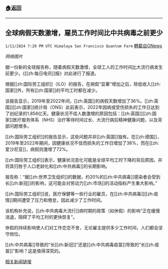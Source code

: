 ###  [:house:返回](README.md)
---


## 全球病假天数激增，雇员工作时间比中共病毒之前更少
`1/11/2024 7:29 PM UTC Himalaya San Francisco Quantum Farm` [轉載自GNews](https://gnews.org/articles/2209723)

*网络图片*

据一份新的全球报告称，随着病假天数激增，全球工人的工作时间比大流行病发生前更少。《[[zh:每日电讯]]报》对此进行了报道。

根据[[zh:国际劳工组织]]（ILO）的报告，在病假“显著”增加之后，除低收入[[zh:国家]]外，所有[[zh:国家]]的平均工时都在减少。

该报告显示，2019年至2022年间，[[zh:英国]]的病假天数增加了36%。[[zh:英国]][[zh:国家]]统计局（ONS）此前表示，2022年因病或受伤损失的工作日达到了创纪录的1.856亿天。健康状况不佳人数激增的原因包括：[[zh:英国]][[zh:国家]]医疗服务体系（NHS）治疗等待时间过长、大流行病后精神健康问题，以及背部问题增多。

[[zh:国际劳工组织]]的报告显示，这些问题并非[[zh:英国]]独有。在[[zh:德国]]，2019年至2022年期间，因健康状况不佳而损失的工作日增加了38%，而在[[zh:爱沙尼亚]]，病假则激增了72%。

[[zh:国际劳工组织]]表示，健康状况恶化可能是全球平均工时下降的背后原因，并将其归咎于人口老龄化和[[zh:中共病毒]]的长期影响。

报告称：“据[[zh:世界卫生组织]]的数据，约20%的[[zh:中共病毒]]感染者会受到长[[zh:新冠]]的影响，这可能会对劳动力[[zh:市场]]的活动指标产生重大影响。”

[[zh:国际劳工组织]]说，医疗保健等一些行业的雇员，在[[zh:中共病毒]][[zh:疫情]]期间遭受了压力和倦怠，因此减少了工作时间。

该机构补充说，[[zh:中共病毒大流行]]病时期的政策（如休假）的影响“正在缓慢消退，阻碍了平均工时的更快恢复”。

休假的持续影响使人们对工作恋恋不舍，无论雇主提供多少工作时间，人们都会坚守岗位。

[[zh:中共病毒]]导致的“长[[zh:新冠]]”还是[[zh:中共病毒疫苗]]导致的“长[[zh:疫苗]]”影响？这是值得深究的。

[相关新闻链接](https://dailysceptic.org/2024/01/10/workers-put-in-fewer-hours-than-before-covid-as-sick-days-surge-globally/)
